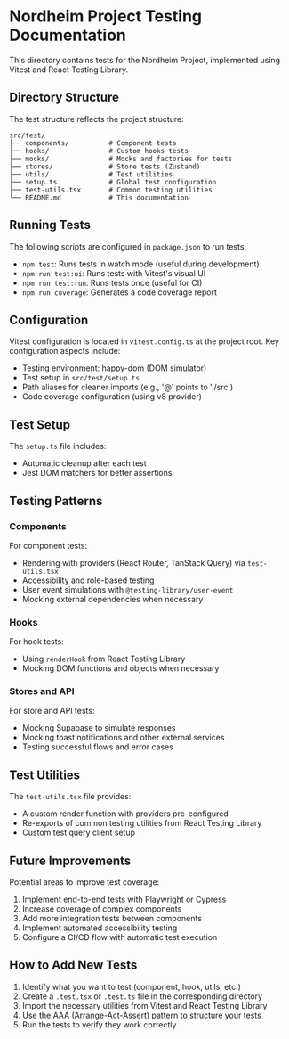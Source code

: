 # Nordheim Project Testing Documentation

This directory contains tests for the Nordheim Project, implemented using Vitest and React Testing Library.

## Directory Structure

The test structure reflects the project structure:

```
src/test/
├── components/          # Component tests
├── hooks/               # Custom hooks tests
├── mocks/               # Mocks and factories for tests
├── stores/              # Store tests (Zustand)
├── utils/               # Test utilities
├── setup.ts             # Global test configuration
├── test-utils.tsx       # Common testing utilities
└── README.md            # This documentation
```

## Running Tests

The following scripts are configured in `package.json` to run tests:

- `npm test`: Runs tests in watch mode (useful during development)
- `npm run test:ui`: Runs tests with Vitest's visual UI
- `npm run test:run`: Runs tests once (useful for CI)
- `npm run coverage`: Generates a code coverage report

## Configuration

Vitest configuration is located in `vitest.config.ts` at the project root. Key configuration aspects include:

- Testing environment: happy-dom (DOM simulator)
- Test setup in `src/test/setup.ts`
- Path aliases for cleaner imports (e.g., '@' points to './src')
- Code coverage configuration (using v8 provider)

## Test Setup

The `setup.ts` file includes:

- Automatic cleanup after each test
- Jest DOM matchers for better assertions

## Testing Patterns

### Components

For component tests:

- Rendering with providers (React Router, TanStack Query) via `test-utils.tsx`
- Accessibility and role-based testing
- User event simulations with `@testing-library/user-event`
- Mocking external dependencies when necessary

### Hooks

For hook tests:

- Using `renderHook` from React Testing Library
- Mocking DOM functions and objects when necessary

### Stores and API

For store and API tests:

- Mocking Supabase to simulate responses
- Mocking toast notifications and other external services
- Testing successful flows and error cases

## Test Utilities

The `test-utils.tsx` file provides:

- A custom render function with providers pre-configured
- Re-exports of common testing utilities from React Testing Library
- Custom test query client setup

## Future Improvements

Potential areas to improve test coverage:

1. Implement end-to-end tests with Playwright or Cypress
2. Increase coverage of complex components
3. Add more integration tests between components
4. Implement automated accessibility testing
5. Configure a CI/CD flow with automatic test execution

## How to Add New Tests

1. Identify what you want to test (component, hook, utils, etc.)
2. Create a `.test.tsx` or `.test.ts` file in the corresponding directory
3. Import the necessary utilities from Vitest and React Testing Library
4. Use the AAA (Arrange-Act-Assert) pattern to structure your tests
5. Run the tests to verify they work correctly
